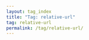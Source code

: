 ```yaml
---
layout: tag_index
title: "Tag: relative-url"
tag: relative-url
permalink: /tag/relative-url/
---
```

